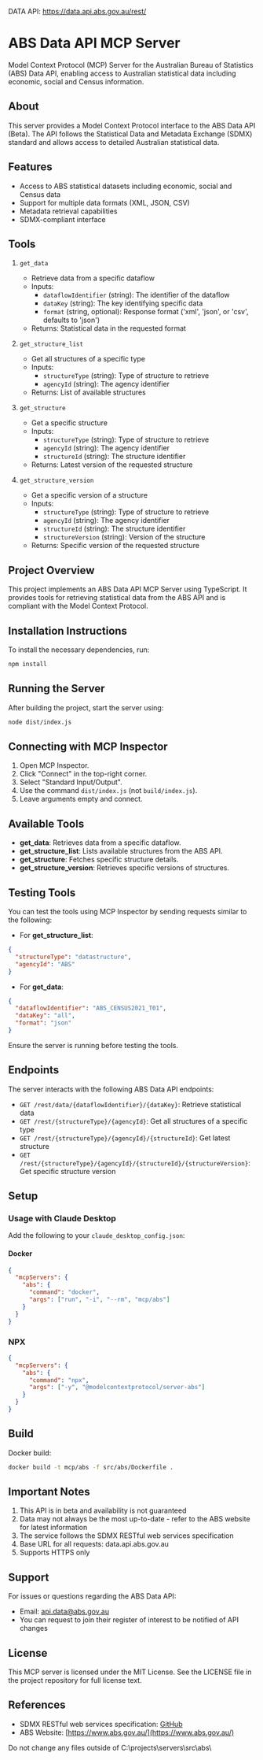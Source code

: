 DATA API:
https://data.api.abs.gov.au/rest/

# ABS Data API MCP Server

Model Context Protocol (MCP) Server for the Australian Bureau of Statistics (ABS) Data API, enabling access to Australian statistical data including economic, social and Census information.

## About

This server provides a Model Context Protocol interface to the ABS Data API (Beta). The API follows the Statistical Data and Metadata Exchange (SDMX) standard and allows access to detailed Australian statistical data.

## Features

- Access to ABS statistical datasets including economic, social and Census data
- Support for multiple data formats (XML, JSON, CSV)
- Metadata retrieval capabilities
- SDMX-compliant interface

## Tools

1. `get_data`

   - Retrieve data from a specific dataflow
   - Inputs:
     - `dataflowIdentifier` (string): The identifier of the dataflow
     - `dataKey` (string): The key identifying specific data
     - `format` (string, optional): Response format ('xml', 'json', or 'csv', defaults to 'json')
   - Returns: Statistical data in the requested format

2. `get_structure_list`

   - Get all structures of a specific type
   - Inputs:
     - `structureType` (string): Type of structure to retrieve
     - `agencyId` (string): The agency identifier
   - Returns: List of available structures

3. `get_structure`

   - Get a specific structure
   - Inputs:
     - `structureType` (string): Type of structure to retrieve
     - `agencyId` (string): The agency identifier
     - `structureId` (string): The structure identifier
   - Returns: Latest version of the requested structure

4. `get_structure_version`
   - Get a specific version of a structure
   - Inputs:
     - `structureType` (string): Type of structure to retrieve
     - `agencyId` (string): The agency identifier
     - `structureId` (string): The structure identifier
     - `structureVersion` (string): Version of the structure
   - Returns: Specific version of the requested structure

## Project Overview

This project implements an ABS Data API MCP Server using TypeScript. It provides tools for retrieving statistical data from the ABS API and is compliant with the Model Context Protocol.

## Installation Instructions

To install the necessary dependencies, run:

```bash
npm install
```

## Running the Server

After building the project, start the server using:

```bash
node dist/index.js
```

## Connecting with MCP Inspector

1. Open MCP Inspector.
2. Click "Connect" in the top-right corner.
3. Select "Standard Input/Output".
4. Use the command `dist/index.js` (not `build/index.js`).
5. Leave arguments empty and connect.

## Available Tools

- **get_data**: Retrieves data from a specific dataflow.
- **get_structure_list**: Lists available structures from the ABS API.
- **get_structure**: Fetches specific structure details.
- **get_structure_version**: Retrieves specific versions of structures.

## Testing Tools

You can test the tools using MCP Inspector by sending requests similar to the following:

- For **get_structure_list**:

```json
{
  "structureType": "datastructure",
  "agencyId": "ABS"
}
```

- For **get_data**:

```json
{
  "dataflowIdentifier": "ABS_CENSUS2021_T01",
  "dataKey": "all",
  "format": "json"
}
```

Ensure the server is running before testing the tools.

## Endpoints

The server interacts with the following ABS Data API endpoints:

- `GET /rest/data/{dataflowIdentifier}/{dataKey}`: Retrieve statistical data
- `GET /rest/{structureType}/{agencyId}`: Get all structures of a specific type
- `GET /rest/{structureType}/{agencyId}/{structureId}`: Get latest structure
- `GET /rest/{structureType}/{agencyId}/{structureId}/{structureVersion}`: Get specific structure version

## Setup

### Usage with Claude Desktop

Add the following to your `claude_desktop_config.json`:

#### Docker

```json
{
  "mcpServers": {
    "abs": {
      "command": "docker",
      "args": ["run", "-i", "--rm", "mcp/abs"]
    }
  }
}
```

### NPX

```json
{
  "mcpServers": {
    "abs": {
      "command": "npx",
      "args": ["-y", "@modelcontextprotocol/server-abs"]
    }
  }
}
```

## Build

Docker build:

```bash
docker build -t mcp/abs -f src/abs/Dockerfile .
```

## Important Notes

1. This API is in beta and availability is not guaranteed
2. Data may not always be the most up-to-date - refer to the ABS website for latest information
3. The service follows the SDMX RESTful web services specification
4. Base URL for all requests: data.api.abs.gov.au
5. Supports HTTPS only

## Support

For issues or questions regarding the ABS Data API:

- Email: api.data@abs.gov.au
- You can request to join their register of interest to be notified of API changes

## License

This MCP server is licensed under the MIT License. See the LICENSE file in the project repository for full license text.

## References

- SDMX RESTful web services specification: [GitHub](https://github.com/sdmx-twg/sdmx-rest)
- ABS Website: [https://www.abs.gov.au/](https://www.abs.gov.au/)

Do not change any files outside of C:\projects\servers\src\abs\
